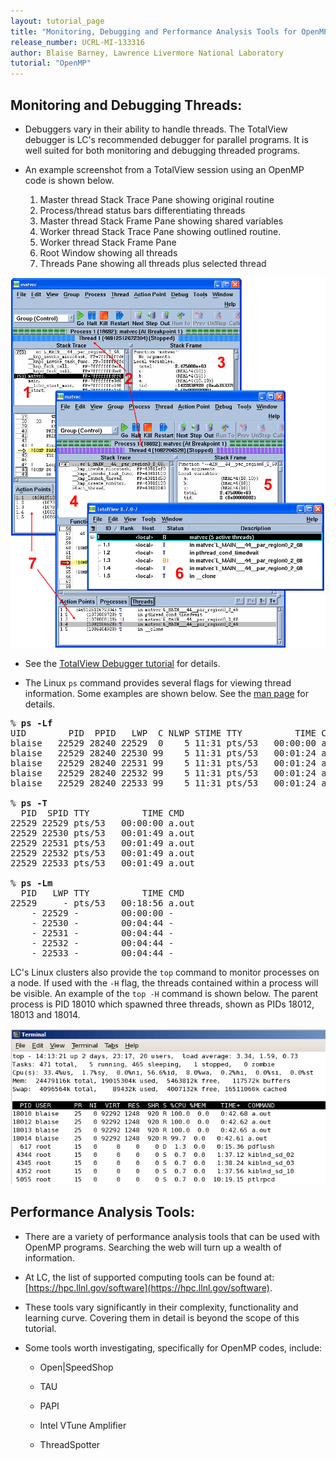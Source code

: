 ```yaml
---
layout: tutorial_page
title: "Monitoring, Debugging and Performance Analysis Tools for OpenMP"
release_number: UCRL-MI-133316
author: Blaise Barney, Lawrence Livermore National Laboratory
tutorial: "OpenMP"
---
```


## Monitoring and Debugging Threads:

* Debuggers vary in their ability to handle threads. The TotalView debugger is LC's recommended debugger for parallel programs. It is well suited for both monitoring and debugging threaded programs.

* An example screenshot from a TotalView session using an OpenMP code is shown below.
  1. Master thread Stack Trace Pane showing original routine
  2. Process/thread status bars differentiating threads
  3. Master thread Stack Frame Pane showing shared variables
  4. Worker thread Stack Trace Pane showing outlined routine.
  5. Worker thread Stack Frame Pane
  6. Root Window showing all threads
  7. Threads Pane showing all threads plus selected thread

![Totalview_image](images/totalview.gif)

* See the [TotalView Debugger tutorial](https://hpc.llnl.gov/training/tutorials/totalview-tutorial) for details.

* The Linux `ps` command provides several flags for viewing thread information. Some examples are shown below. See the [man page](https://www.freebsd.org/cgi/man.cgi?query=ps&manpath=FreeBSD+13.0-RELEASE+and+Ports) for details.

<pre>
% <b>ps -Lf </b>
UID        PID  PPID   LWP  C NLWP STIME TTY          TIME CMD
blaise   22529 28240 22529  0    5 11:31 pts/53   00:00:00 a.out
blaise   22529 28240 22530 99    5 11:31 pts/53   00:01:24 a.out
blaise   22529 28240 22531 99    5 11:31 pts/53   00:01:24 a.out
blaise   22529 28240 22532 99    5 11:31 pts/53   00:01:24 a.out
blaise   22529 28240 22533 99    5 11:31 pts/53   00:01:24 a.out

% <b>ps -T </b>
  PID  SPID TTY          TIME CMD
22529 22529 pts/53   00:00:00 a.out
22529 22530 pts/53   00:01:49 a.out
22529 22531 pts/53   00:01:49 a.out
22529 22532 pts/53   00:01:49 a.out
22529 22533 pts/53   00:01:49 a.out

% <b>ps -Lm</b> 
  PID   LWP TTY          TIME CMD
22529     - pts/53   00:18:56 a.out
    - 22529 -        00:00:00 -
    - 22530 -        00:04:44 -
    - 22531 -        00:04:44 -
    - 22532 -        00:04:44 -
    - 22533 -        00:04:44 -
</pre>

LC's Linux clusters also provide the `top` command to monitor processes on a node. If used with the `-H` flag, the threads contained within a process will be visible. An example of the `top -H` command is shown below. The parent process is PID 18010 which spawned three threads, shown as PIDs 18012, 18013 and 18014.

![terminal window screenshot](/posix/images/topH.gif)


## Performance Analysis Tools:

* There are a variety of performance analysis tools that can be used with OpenMP programs. Searching the web will turn up a wealth of information.

* At LC, the list of supported computing tools can be found at: [https://hpc.llnl.gov/software](https://hpc.llnl.gov/software).

* These tools vary significantly in their complexity, functionality and learning curve. Covering them in detail is beyond the scope of this tutorial.

* Some tools worth investigating, specifically for OpenMP codes, include:
 
  * Open\|SpeedShop

  * TAU
 
  * PAPI
  
  * Intel VTune Amplifier
  
  * ThreadSpotter
